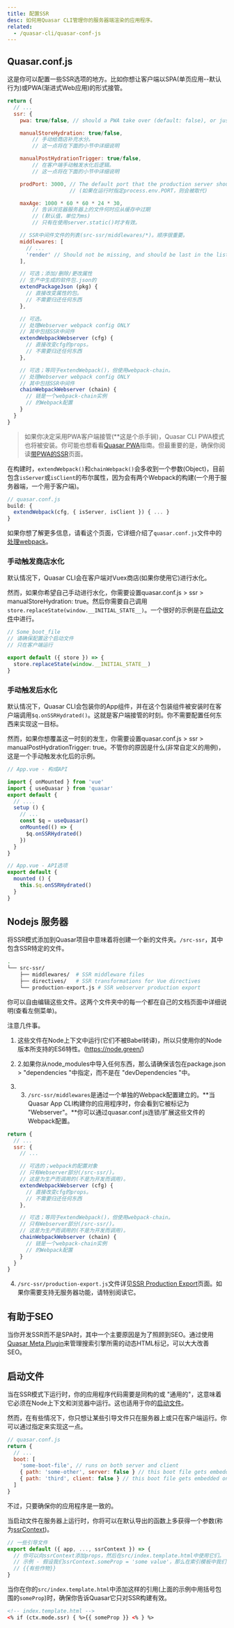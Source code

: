 ```yaml
---
title: 配置SSR
desc: 如何用Quasar CLI管理你的服务器端渲染的应用程序。
related:
  - /quasar-cli/quasar-conf-js
---
```


## Quasar.conf.js

这是你可以配置一些SSR选项的地方。比如你想让客户端以SPA(单页应用--默认行为)或PWA(渐进式Web应用)的形式接管。

```js
return {
  // ...
  ssr: {
    pwa: true/false, // should a PWA take over (default: false), or just a SPA?

    manualStoreHydration: true/false,
        // 手动给商店补充水分。
        // 这一点将在下面的小节中详细说明

    manualPostHydrationTrigger: true/false,
        // 在客户端手动触发水化后逻辑。
        // 这一点将在下面的小节中详细说明

    prodPort: 3000, // The default port that the production server should use
                    // (如果在运行时指定process.env.PORT，则会被取代)

    maxAge: 1000 * 60 * 60 * 24 * 30,
        // 告诉浏览器服务器上的文件何时应从缓存中过期
        // (默认值，单位为ms)
        // 只有在使用server.static()时才有效。

    // SSR中间件文件的列表(src-ssr/middlewares/*)。顺序很重要。
    middlewares: [
      // ...
      'render' // Should not be missing, and should be last in the list.
    ],

    // 可选；添加/删除/更改属性
    // 生产中生成的软件包.json的
    extendPackageJson (pkg) {
      // 直接改变属性的包。
      // 不需要归还任何东西
    },

    // 可选。
    // 处理Webserver webpack config ONLY
    // 其中包括SSR中间件
    extendWebpackWebserver (cfg) {
      // 直接改变cfg的props。
      // 不需要归还任何东西
    },

    // 可选；等同于extendWebpack()，但使用webpack-chain。
    // 处理Webserver webpack config ONLY
    // 其中包括SSR中间件
    chainWebpackWebserver (chain) {
      // 链是一个webpack-chain实例
      // 的Webpack配置
    }
  }
}
```

> 如果你决定采用PWA客户端接管(**这是个杀手锏)，Quasar CLI PWA模式也将被安装。你可能也想看看[Quasar PWA](/quasar-cli/developing-pwa/introduction)指南。但最重要的是，确保你阅读[带PWA的SSR](/quasar-cli/developing-ssr/ssr-with-pwa)页面。

在构建时，`extendWebpack()`和`chainWebpack()`会多收到一个参数(Object)，目前包含`isServer`或`isClient`的布尔属性，因为会有两个Webpack的构建(一个用于服务器端，一个用于客户端)。

```js
// quasar.conf.js
build: {
  extendWebpack(cfg, { isServer, isClient }) { ... }
}
```

如果你想了解更多信息，请看这个页面，它详细介绍了`quasar.conf.js`文件中的[处理webpack](/quasar-cli/handling-webpack)。

### 手动触发商店水化

默认情况下，Quasar CLI会在客户端对Vuex商店(如果你使用它)进行水化。

然而，如果你希望自己手动进行水化，你需要设置quasar.conf.js > ssr > manualStoreHydration: true。然后你需要自己调用`store.replaceState(window.__INITIAL_STATE__)`。一个很好的示例是在[启动文件](/quasar-cli/boot-files)中进行。

```js
// Some_boot_file
// 请确保配置这个启动文件
// 只在客户端运行

export default ({ store }) => {
  store.replaceState(window.__INITIAL_STATE__)
}
```

### 手动触发后水化

默认情况下，Quasar CLI会包装你的App组件，并在这个包装组件被安装时在客户端调用`$q.onSSRHydrated()`。这就是客户端接管的时刻。你不需要配置任何东西来实现这一目标。

然而，如果你想覆盖这一时刻的发生，你需要设置quasar.conf.js > ssr > manualPostHydrationTrigger: true。不管你的原因是什么(非常自定义的用例)，这是一个手动触发水化后的示例。

```js
// App.vue - 构成API

import { onMounted } from 'vue'
import { useQuasar } from 'quasar'
export default {
  // ....
  setup () {
    // ...
    const $q = useQuasar()
    onMounted(() => {
      $q.onSSRHydrated()
    })
  }
}
```

```js
// App.vue - API选项
export default {
  mounted () {
    this.$q.onSSRHydrated()
  }
}
```

## Nodejs 服务器

将SSR模式添加到Quasar项目中意味着将创建一个新的文件夹。`/src-ssr`，其中包含SSR特定的文件。

```bash
.
└── src-ssr/
    ├── middlewares/  # SSR middleware files
    ├── directives/   # SSR transformations for Vue directives
    └── production-export.js # SSR webserver production export
```

你可以自由编辑这些文件。这两个文件夹中的每一个都在自己的文档页面中详细说明(查看左侧菜单)。

注意几件事。

1. 这些文件在Node上下文中运行(它们不被Babel转译)，所以只使用你的Node版本所支持的ES6特性。(https://node.green/)

2. 2.如果你从node_modules中导入任何东西，那么请确保该包在package.json > "dependencies "中指定，而不是在 "devDependencies "中。

3. 3. `/src-ssr/middlewares`是通过一个单独的Webpack配置建立的。**当Quasar App CLI构建你的应用程序时，你会看到它被标记为 "Webserver"。**你可以通过quasar.conf.js连锁/扩展这些文件的Webpack配置。

```js
return {
  // ...
  ssr: {
    // ...

    // 可选的；webpack的配置对象
    // 只有Webserver部分(/src-ssr/)。
    // 这是为生产而调用的(不是为开发而调用)。
    extendWebpackWebserver (cfg) {
      // 直接改变cfg的props。
      // 不需要归还任何东西
    },

    // 可选；等同于extendWebpack()，但使用webpack-chain。
    // 只有Webserver部分(/src-ssr/)。
    // 这是为生产而调用的(不是为开发而调用)。
    chainWebpackWebserver (chain) {
      // 链是一个webpack-chain实例
      // 的Webpack配置
    }
  }
}
```

4. `/src-ssr/production-export.js`文件详见[SSR Production Export](/quasar-cli/developing-ssr/ssr-production-export)页面。如果你需要支持无服务器功能，请特别阅读它。

## 有助于SEO

当你开发SSR而不是SPA时，其中一个主要原因是为了照顾到SEO。通过使用[Quasar Meta Plugin](/quasar-plugins/meta)来管理搜索引擎所需的动态HTML标记，可以大大改善SEO。

## 启动文件

当在SSR模式下运行时，你的应用程序代码需要是同构的或 "通用的"，这意味着它必须在Node上下文和浏览器中运行。这也适用于你的[启动文件](/quasar-cli/boot-files)。

然而，在有些情况下，你只想让某些引导文件只在服务器上或只在客户端运行。你可以通过指定来实现这一点。

```js
// quasar.conf.js
return {
  // ...
  boot: [
    'some-boot-file', // runs on both server and client
    { path: 'some-other', server: false } // this boot file gets embedded only on client-side
    { path: 'third', client: false } // this boot file gets embedded only on server-side
  ]
}
```

不过，只要确保你的应用程序是一致的。

当启动文件在服务器上运行时，你将可以在默认导出的函数上多获得一个参数(称为[ssrContext](/quasar-cli/developing-ssr/ssr-context))。

```js
// 一些引导文件
export default ({ app, ..., ssrContext }) => {
  // 你可以向ssrContext添加props，然后在src/index.template.html中使用它们。
  // 示例 - 假设我们ssrContext.someProp = 'some value'，那么在索引模板中我们可以引用它。
  // {{有些作物}}
}
```

当你在你的`src/index.template.html`中添加这样的引用(上面的示例中用括号包围的`someProp`)时，确保你告诉Quasar它只对SSR构建有效。

```html
<!-- index.template.html -->
<% if (ctx.mode.ssr) { %>{{ someProp }} <% } %>
```
